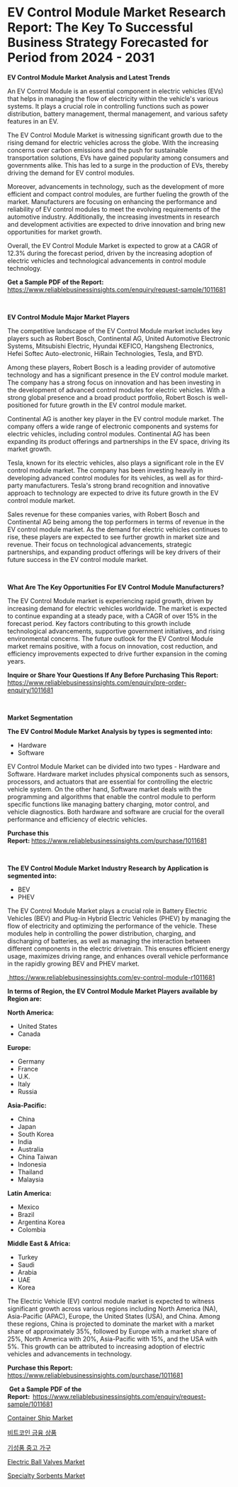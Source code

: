 <p><h1>EV Control Module Market Research Report: The Key To Successful Business Strategy Forecasted for Period from 2024 - 2031</h1></p><p><strong>EV Control Module Market Analysis and Latest Trends</strong></p>
<p><p>An EV Control Module is an essential component in electric vehicles (EVs) that helps in managing the flow of electricity within the vehicle's various systems. It plays a crucial role in controlling functions such as power distribution, battery management, thermal management, and various safety features in an EV.</p><p>The EV Control Module Market is witnessing significant growth due to the rising demand for electric vehicles across the globe. With the increasing concerns over carbon emissions and the push for sustainable transportation solutions, EVs have gained popularity among consumers and governments alike. This has led to a surge in the production of EVs, thereby driving the demand for EV control modules.</p><p>Moreover, advancements in technology, such as the development of more efficient and compact control modules, are further fueling the growth of the market. Manufacturers are focusing on enhancing the performance and reliability of EV control modules to meet the evolving requirements of the automotive industry. Additionally, the increasing investments in research and development activities are expected to drive innovation and bring new opportunities for market growth.</p><p>Overall, the EV Control Module Market is expected to grow at a CAGR of 12.3% during the forecast period, driven by the increasing adoption of electric vehicles and technological advancements in control module technology.</p></p>
<p><strong>Get a Sample PDF of the Report:&nbsp;</strong> <a href="https://www.reliablebusinessinsights.com/enquiry/request-sample/1011681">https://www.reliablebusinessinsights.com/enquiry/request-sample/1011681</a></p>
<p>&nbsp;</p>
<p><strong>EV Control Module Major Market Players</strong></p>
<p><p>The competitive landscape of the EV Control Module market includes key players such as Robert Bosch, Continental AG, United Automotive Electronic Systems, Mitsubishi Electric, Hyundai KEFICO, Hangsheng Electronics, Hefei Softec Auto-electronic, HiRain Technologies, Tesla, and BYD.</p><p>Among these players, Robert Bosch is a leading provider of automotive technology and has a significant presence in the EV control module market. The company has a strong focus on innovation and has been investing in the development of advanced control modules for electric vehicles. With a strong global presence and a broad product portfolio, Robert Bosch is well-positioned for future growth in the EV control module market.</p><p>Continental AG is another key player in the EV control module market. The company offers a wide range of electronic components and systems for electric vehicles, including control modules. Continental AG has been expanding its product offerings and partnerships in the EV space, driving its market growth.</p><p>Tesla, known for its electric vehicles, also plays a significant role in the EV control module market. The company has been investing heavily in developing advanced control modules for its vehicles, as well as for third-party manufacturers. Tesla's strong brand recognition and innovative approach to technology are expected to drive its future growth in the EV control module market.</p><p>Sales revenue for these companies varies, with Robert Bosch and Continental AG being among the top performers in terms of revenue in the EV control module market. As the demand for electric vehicles continues to rise, these players are expected to see further growth in market size and revenue. Their focus on technological advancements, strategic partnerships, and expanding product offerings will be key drivers of their future success in the EV control module market.</p></p>
<p>&nbsp;</p>
<p><strong>What Are The Key Opportunities For EV Control Module Manufacturers?</strong></p>
<p><p>The EV Control Module market is experiencing rapid growth, driven by increasing demand for electric vehicles worldwide. The market is expected to continue expanding at a steady pace, with a CAGR of over 15% in the forecast period. Key factors contributing to this growth include technological advancements, supportive government initiatives, and rising environmental concerns. The future outlook for the EV Control Module market remains positive, with a focus on innovation, cost reduction, and efficiency improvements expected to drive further expansion in the coming years.</p></p>
<p><strong>Inquire or Share Your Questions If Any Before Purchasing This Report:</strong> <a href="https://www.reliablebusinessinsights.com/enquiry/pre-order-enquiry/1011681">https://www.reliablebusinessinsights.com/enquiry/pre-order-enquiry/1011681</a></p>
<p>&nbsp;</p>
<p><strong>Market Segmentation</strong></p>
<p><strong>The EV Control Module Market Analysis by types is segmented into:</strong></p>
<p><ul><li>Hardware</li><li>Software</li></ul></p>
<p><p>EV Control Module Market can be divided into two types - Hardware and Software. Hardware market includes physical components such as sensors, processors, and actuators that are essential for controlling the electric vehicle system. On the other hand, Software market deals with the programming and algorithms that enable the control module to perform specific functions like managing battery charging, motor control, and vehicle diagnostics. Both hardware and software are crucial for the overall performance and efficiency of electric vehicles.</p></p>
<p><strong>Purchase this Report:&nbsp;</strong><a href="https://www.reliablebusinessinsights.com/purchase/1011681">https://www.reliablebusinessinsights.com/purchase/1011681</a></p>
<p>&nbsp;</p>
<p><strong>The EV Control Module Market Industry Research by Application is segmented into:</strong></p>
<p><ul><li>BEV</li><li>PHEV</li></ul></p>
<p><p>The EV Control Module Market plays a crucial role in Battery Electric Vehicles (BEV) and Plug-in Hybrid Electric Vehicles (PHEV) by managing the flow of electricity and optimizing the performance of the vehicle. These modules help in controlling the power distribution, charging, and discharging of batteries, as well as managing the interaction between different components in the electric drivetrain. This ensures efficient energy usage, maximizes driving range, and enhances overall vehicle performance in the rapidly growing BEV and PHEV market.</p></p>
<p><a href="https://www.reliablebusinessinsights.com/ev-control-module-r1011681">&nbsp;https://www.reliablebusinessinsights.com/ev-control-module-r1011681</a></p>
<p><strong>In terms of Region, the EV Control Module Market Players available by Region are:</strong></p>
<p>
    <p> <strong> North America: </strong>
        <ul>
            <li>United States</li>
            <li>Canada</li>
        </ul>
        </p> 
    <p> <strong> Europe: </strong>
        <ul>
            <li>Germany</li>
            <li>France</li>
            <li>U.K.</li>
            <li>Italy</li>
            <li>Russia</li>
        </ul>
        </p> 
    <p> <strong> Asia-Pacific: </strong>
        <ul>
            <li>China</li>
            <li>Japan</li>
            <li>South Korea</li>
            <li>India</li>
            <li>Australia</li>
            <li>China Taiwan</li>
            <li>Indonesia</li>
            <li>Thailand</li>
            <li>Malaysia</li>
        </ul>
        </p> 
    <p> <strong> Latin America: </strong>
        <ul>
            <li>Mexico</li>
            <li>Brazil</li>
            <li>Argentina Korea</li>
            <li>Colombia</li>
        </ul>
        </p> 
    <p> <strong> Middle East & Africa: </strong>
        <ul>
            <li>Turkey</li>
            <li>Saudi</li>
            <li>Arabia</li>
            <li>UAE</li>
            <li>Korea</li>
        </ul>
    </p>
    </p>
<p><p>The Electric Vehicle (EV) control module market is expected to witness significant growth across various regions including North America (NA), Asia-Pacific (APAC), Europe, the United States (USA), and China. Among these regions, China is projected to dominate the market with a market share of approximately 35%, followed by Europe with a market share of 25%, North America with 20%, Asia-Pacific with 15%, and the USA with 5%. This growth can be attributed to increasing adoption of electric vehicles and advancements in technology.</p></p>
<p><strong>Purchase this Report: </strong><a href="https://www.reliablebusinessinsights.com/purchase/1011681">https://www.reliablebusinessinsights.com/purchase/1011681</a></p>
<p>&nbsp;<strong>Get a Sample PDF of the Report:&nbsp;&nbsp;</strong><a href="https://www.reliablebusinessinsights.com/enquiry/request-sample/1011681">https://www.reliablebusinessinsights.com/enquiry/request-sample/1011681</a></p>
<p><strong></strong></p>
<p><p><a href="https://medium.com/@nettieboyle28/container-ship-market-overview-global-market-trends-and-future-prospects-from-2024-to-2031-1155c6bb0cf5">Container Ship Market</a></p><p><a href="https://github.com/tasfiyaj85/Market-Research-Report-List-2/blob/main/253629883155.md">비트코인 금융 상품</a></p><p><a href="https://github.com/AlbertotDouglas44367/Market-Research-Report-List-3/blob/main/555048083156.md">기성품 중고 가구</a></p><p><a href="https://medium.com/@dellkoepp_34276/electric-ball-valves-industry-analysis-report-its-market-size-growing-with-a-cagr-of-12-5-4f6f22986964">Electric Ball Valves Market</a></p><p><a href="https://github.com/Sherrillcrooksxa8i18ucf2m/Market-Research-Report-List-3/blob/main/specialty-sorbents-market.md">Specialty Sorbents Market</a></p></p>